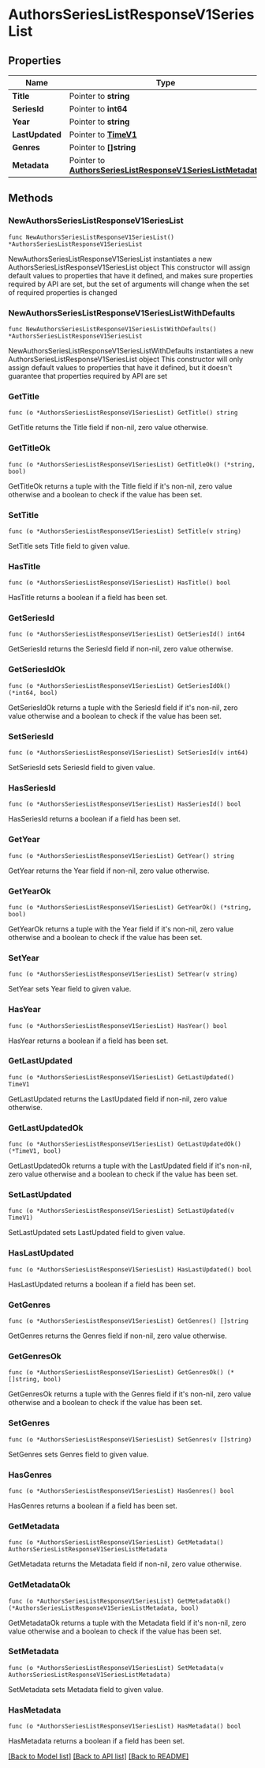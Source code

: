 # AuthorsSeriesListResponseV1SeriesList

## Properties

Name | Type | Description | Notes
------------ | ------------- | ------------- | -------------
**Title** | Pointer to **string** |  | [optional] 
**SeriesId** | Pointer to **int64** |  | [optional] 
**Year** | Pointer to **string** |  | [optional] 
**LastUpdated** | Pointer to [**TimeV1**](TimeV1.md) |  | [optional] 
**Genres** | Pointer to **[]string** |  | [optional] 
**Metadata** | Pointer to [**AuthorsSeriesListResponseV1SeriesListMetadata**](AuthorsSeriesListResponseV1SeriesListMetadata.md) |  | [optional] 

## Methods

### NewAuthorsSeriesListResponseV1SeriesList

`func NewAuthorsSeriesListResponseV1SeriesList() *AuthorsSeriesListResponseV1SeriesList`

NewAuthorsSeriesListResponseV1SeriesList instantiates a new AuthorsSeriesListResponseV1SeriesList object
This constructor will assign default values to properties that have it defined,
and makes sure properties required by API are set, but the set of arguments
will change when the set of required properties is changed

### NewAuthorsSeriesListResponseV1SeriesListWithDefaults

`func NewAuthorsSeriesListResponseV1SeriesListWithDefaults() *AuthorsSeriesListResponseV1SeriesList`

NewAuthorsSeriesListResponseV1SeriesListWithDefaults instantiates a new AuthorsSeriesListResponseV1SeriesList object
This constructor will only assign default values to properties that have it defined,
but it doesn't guarantee that properties required by API are set

### GetTitle

`func (o *AuthorsSeriesListResponseV1SeriesList) GetTitle() string`

GetTitle returns the Title field if non-nil, zero value otherwise.

### GetTitleOk

`func (o *AuthorsSeriesListResponseV1SeriesList) GetTitleOk() (*string, bool)`

GetTitleOk returns a tuple with the Title field if it's non-nil, zero value otherwise
and a boolean to check if the value has been set.

### SetTitle

`func (o *AuthorsSeriesListResponseV1SeriesList) SetTitle(v string)`

SetTitle sets Title field to given value.

### HasTitle

`func (o *AuthorsSeriesListResponseV1SeriesList) HasTitle() bool`

HasTitle returns a boolean if a field has been set.

### GetSeriesId

`func (o *AuthorsSeriesListResponseV1SeriesList) GetSeriesId() int64`

GetSeriesId returns the SeriesId field if non-nil, zero value otherwise.

### GetSeriesIdOk

`func (o *AuthorsSeriesListResponseV1SeriesList) GetSeriesIdOk() (*int64, bool)`

GetSeriesIdOk returns a tuple with the SeriesId field if it's non-nil, zero value otherwise
and a boolean to check if the value has been set.

### SetSeriesId

`func (o *AuthorsSeriesListResponseV1SeriesList) SetSeriesId(v int64)`

SetSeriesId sets SeriesId field to given value.

### HasSeriesId

`func (o *AuthorsSeriesListResponseV1SeriesList) HasSeriesId() bool`

HasSeriesId returns a boolean if a field has been set.

### GetYear

`func (o *AuthorsSeriesListResponseV1SeriesList) GetYear() string`

GetYear returns the Year field if non-nil, zero value otherwise.

### GetYearOk

`func (o *AuthorsSeriesListResponseV1SeriesList) GetYearOk() (*string, bool)`

GetYearOk returns a tuple with the Year field if it's non-nil, zero value otherwise
and a boolean to check if the value has been set.

### SetYear

`func (o *AuthorsSeriesListResponseV1SeriesList) SetYear(v string)`

SetYear sets Year field to given value.

### HasYear

`func (o *AuthorsSeriesListResponseV1SeriesList) HasYear() bool`

HasYear returns a boolean if a field has been set.

### GetLastUpdated

`func (o *AuthorsSeriesListResponseV1SeriesList) GetLastUpdated() TimeV1`

GetLastUpdated returns the LastUpdated field if non-nil, zero value otherwise.

### GetLastUpdatedOk

`func (o *AuthorsSeriesListResponseV1SeriesList) GetLastUpdatedOk() (*TimeV1, bool)`

GetLastUpdatedOk returns a tuple with the LastUpdated field if it's non-nil, zero value otherwise
and a boolean to check if the value has been set.

### SetLastUpdated

`func (o *AuthorsSeriesListResponseV1SeriesList) SetLastUpdated(v TimeV1)`

SetLastUpdated sets LastUpdated field to given value.

### HasLastUpdated

`func (o *AuthorsSeriesListResponseV1SeriesList) HasLastUpdated() bool`

HasLastUpdated returns a boolean if a field has been set.

### GetGenres

`func (o *AuthorsSeriesListResponseV1SeriesList) GetGenres() []string`

GetGenres returns the Genres field if non-nil, zero value otherwise.

### GetGenresOk

`func (o *AuthorsSeriesListResponseV1SeriesList) GetGenresOk() (*[]string, bool)`

GetGenresOk returns a tuple with the Genres field if it's non-nil, zero value otherwise
and a boolean to check if the value has been set.

### SetGenres

`func (o *AuthorsSeriesListResponseV1SeriesList) SetGenres(v []string)`

SetGenres sets Genres field to given value.

### HasGenres

`func (o *AuthorsSeriesListResponseV1SeriesList) HasGenres() bool`

HasGenres returns a boolean if a field has been set.

### GetMetadata

`func (o *AuthorsSeriesListResponseV1SeriesList) GetMetadata() AuthorsSeriesListResponseV1SeriesListMetadata`

GetMetadata returns the Metadata field if non-nil, zero value otherwise.

### GetMetadataOk

`func (o *AuthorsSeriesListResponseV1SeriesList) GetMetadataOk() (*AuthorsSeriesListResponseV1SeriesListMetadata, bool)`

GetMetadataOk returns a tuple with the Metadata field if it's non-nil, zero value otherwise
and a boolean to check if the value has been set.

### SetMetadata

`func (o *AuthorsSeriesListResponseV1SeriesList) SetMetadata(v AuthorsSeriesListResponseV1SeriesListMetadata)`

SetMetadata sets Metadata field to given value.

### HasMetadata

`func (o *AuthorsSeriesListResponseV1SeriesList) HasMetadata() bool`

HasMetadata returns a boolean if a field has been set.


[[Back to Model list]](../README.md#documentation-for-models) [[Back to API list]](../README.md#documentation-for-api-endpoints) [[Back to README]](../README.md)


